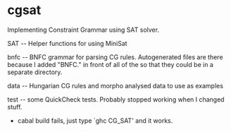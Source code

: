 cgsat
=====

Implementing Constraint Grammar using SAT solver.

SAT 
  -- Helper functions for using MiniSat

bnfc
  -- BNFC grammar for parsing CG rules. Autogenerated files are there because I added "BNFC." in front of all of the so that they could be in a separate directory.

data
  -- Hungarian CG rules and morpho analysed data to use as examples

test
  -- some QuickCheck tests. Probably stopped working when I changed stuff.
        

* cabal build fails, just type `ghc CG_SAT' and it works.
